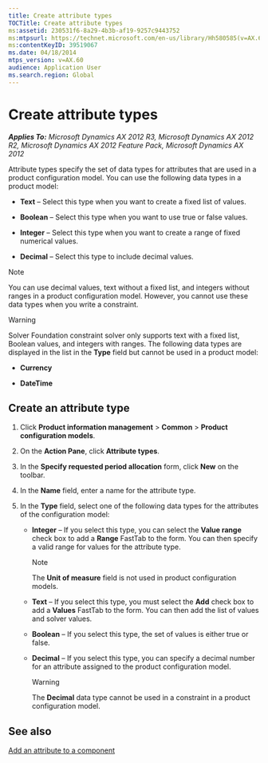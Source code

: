 ```yaml
---
title: Create attribute types
TOCTitle: Create attribute types
ms:assetid: 230531f6-8a29-4b3b-af19-9257c9443752
ms:mtpsurl: https://technet.microsoft.com/en-us/library/Hh580585(v=AX.60)
ms:contentKeyID: 39519067
ms.date: 04/18/2014
mtps_version: v=AX.60
audience: Application User
ms.search.region: Global
---
```


# Create attribute types 


_**Applies To:** Microsoft Dynamics AX 2012 R3, Microsoft Dynamics AX 2012 R2, Microsoft Dynamics AX 2012 Feature Pack, Microsoft Dynamics AX 2012_

Attribute types specify the set of data types for attributes that are used in a product configuration model. You can use the following data types in a product model:

  - **Text** – Select this type when you want to create a fixed list of values.

  - **Boolean** – Select this type when you want to use true or false values.

  - **Integer** – Select this type when you want to create a range of fixed numerical values.

  - **Decimal** – Select this type to include decimal values.


> [!NOTE]
> <P>You can use decimal values, text without a fixed list, and integers without ranges in a product configuration model. However, you cannot use these data types when you write a constraint.</P>




> [!WARNING]
> <P>Solver Foundation constraint solver only supports text with a fixed list, Boolean values, and integers with ranges. The following data types are displayed in the list in the <STRONG>Type</STRONG> field but cannot be used in a product model:</P>
> <UL>
> <LI>
> <P><STRONG>Currency</STRONG></P>
> <LI>
> <P><STRONG>DateTime</STRONG></P></LI></UL>



## Create an attribute type

1.  Click **Product information management** \> **Common** \> **Product configuration models**.

2.  On the **Action Pane**, click **Attribute types**.

3.  In the **Specify requested period allocation** form, click **New** on the toolbar.

4.  In the **Name** field, enter a name for the attribute type.

5.  In the **Type** field, select one of the following data types for the attributes of the configuration model:
    
      - **Integer** – If you select this type, you can select the **Value range** check box to add a **Range** FastTab to the form. You can then specify a valid range for values for the attribute type.
        

        > [!NOTE]
        > <P>The <STRONG>Unit of measure</STRONG> field is not used in product configuration models.</P>

    
      - **Text** – If you select this type, you must select the **Add** check box to add a **Values** FastTab to the form. You can then add the list of values and solver values.
    
      - **Boolean** – If you select this type, the set of values is either true or false.
    
      - **Decimal** – If you select this type, you can specify a decimal number for an attribute assigned to the product configuration model.
        

        > [!WARNING]
        > <P>The <STRONG>Decimal</STRONG> data type cannot be used in a constraint in a product configuration model.</P>



## See also

[Add an attribute to a component](add-an-attribute-to-a-component.md)

  


